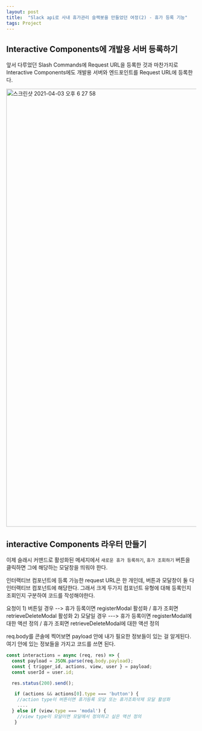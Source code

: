 ```yaml
---
layout: post
title:  "Slack api로 사내 휴가관리 슬랙봇을 만들었던 여정(2) - 휴가 등록 기능"
tags: Project
---
```



## Interactive Components에 개발용 서버 등록하기 

앞서 다루었던 Slash Commands에 Request URL을 등록한 것과 마찬가지로 Interactive Components에도 개발용 서버와 엔드포인트를 Request URL에 등록한다. 

<img width="1158" alt="스크린샷 2021-04-03 오후 6 27 58" src="https://user-images.githubusercontent.com/60246689/113474336-5cf76380-94aa-11eb-8ac7-627158ec5f38.png">


## interactive Components 라우터 만들기 

이제 슬래시 커맨드로 활성화된 메세지에서 `새로운 휴가 등록하기`, `휴가 조회하기` 버튼을 클릭하면 그에 해당하는 모달창을 띄워야 한다. 

인터랙티브 컴포넌트에 등록 가능한 request URL은 한 개인데, 버튼과 모달창이 둘 다 인터랙티브 컴포넌트에 해당한다. 그래서 
크게 두가지 컴포넌트 유형에 대해 등록인지 조회인지 구분하여 코드를 작성해야한다.

요청이 1) 버튼일 경우 --> 휴가 등록이면 registerModal 활성화  / 휴가 조회면 retrieveDeleteModal 활성화
2) 모달일 경우 ---> 휴가 등록이면 registerModal에 대한 액션 정의 / 휴가 조회면 retrieveDeleteModal에 대한 액션 정의 

req.body를 콘솔에 찍어보면 payload 안에 내가 필요한 정보들이 있는 걸 알게된다. 여기 안에 있는 정보들을 가지고 코드를 쓰면 된다.


```javascript
const interactions = async (req, res) => {
  const payload = JSON.parse(req.body.payload);
  const { trigger_id, actions, view, user } = payload;
  const userId = user.id;

  res.status(200).send();

   if (actions && actions[0].type === 'button') {
    //action type이 버튼이면 휴가등록 모달 또는 휴가조회삭제 모달 활성화
    ....    
  } else if (view.type === 'modal') {
    //view type이 모달이면 모달에서 정의하고 싶은 액션 정의   
   }

```

